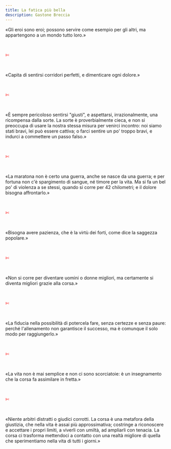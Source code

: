 ```yaml
---
title: La fatica più bella
description: Gastone Breccia
---
```

«Gli eroi sono eroi; possono servire come esempio per gli altri, ma appartengono a un mondo tutto loro.»

&nbsp;

<span style="color:red">✄</span>

&nbsp;

«Capita di sentirsi corridori perfetti, e dimenticare ogni dolore.»

&nbsp;

<span style="color:red">✄</span>

&nbsp;

«È sempre pericoloso sentirsi "giusti", e aspettarsi, irrazionalmente, una ricompensa dalla sorte. La sorte è proverbialmente cieca, e non si preoccupa di usare la nostra stessa misura per venirci incontro: noi siamo stati bravi, lei può essere cattiva; o farci sentire un po' troppo bravi, e indurci a commettere un passo falso.»

&nbsp;

<span style="color:red">✄</span>

&nbsp;

«La maratona non è certo una guerra, anche se nasce da una guerra; e per fortuna non c'è spargimento di sangue, né timore per la vita. Ma si fa un bel po' di violenza a se stessi, quando si corre per 42 chilometri; e il dolore bisogna affrontarlo.»

&nbsp;

<span style="color:red">✄</span>

&nbsp;

«Bisogna avere pazienza, che è la virtù dei forti, come dice la saggezza popolare.»

&nbsp;

<span style="color:red">✄</span>

&nbsp;

«Non si corre per diventare uomini o donne migliori, ma certamente si diventa migliori grazie alla corsa.»

&nbsp;

<span style="color:red">✄</span>

&nbsp;

«La fiducia nella possibilità di potercela fare, senza certezze e senza paure: perché l'allenamento non garantisce il successo, ma è comunque il solo modo per raggiungerlo.»

&nbsp;

<span style="color:red">✄</span>

&nbsp;

«La vita non è mai semplice e non ci sono scorciatoie: è un insegnamento che la corsa fa assimilare in fretta.»

&nbsp;

<span style="color:red">✄</span>

&nbsp;

«Niente arbitri distratti o giudici corrotti. La corsa è una metafora della giustizia, che nella vita è assai più approssimativa; costringe a riconoscere e accettare i propri limiti, a viverli con umiltà, ad ampliarli con tenacia. La corsa ci trasforma mettendoci a contatto con una realtà migliore di quella che sperimentiamo nella vita di tutti i giorni.»
